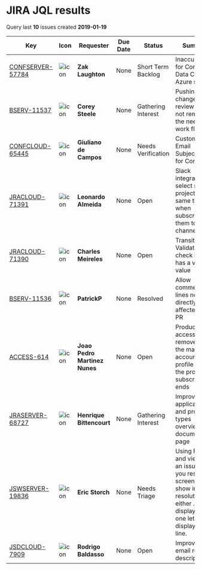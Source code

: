 # JIRA JQL results 
 Query last **10** issues created **2019-01-19** 
 
| Key | Icon | Requester | Due Date | Status | Summary | 
| --- | --- | ---| --- | --- | --- | 
| [CONFSERVER-57784](https://jira.atlassian.com/browse/CONFSERVER-57784) | ![icon](https://jira.atlassian.com/secure/viewavatar?size=xsmall&avatarId=51493&avatarType=issuetype "Bug") | **Zak Laughton**| None | Short Term Backlog | Inaccurate link for Confluence Data Center Azure setup |
| [BSERV-11537](https://jira.atlassian.com/browse/BSERV-11537) | ![icon](https://jira.atlassian.com/secure/viewavatar?size=xsmall&avatarId=51505&avatarType=issuetype "Suggestion") | **Corey Steele**| None | Gathering Interest | Pushing changes to a review should not remove the needs work flag |
| [CONFCLOUD-65445](https://jira.atlassian.com/browse/CONFCLOUD-65445) | ![icon](https://jira.atlassian.com/secure/viewavatar?size=xsmall&avatarId=51505&avatarType=issuetype "Suggestion") | **Giuliano de Campos**| None | Needs Verification | Customize Email Subject/Prefix for Confluence |
| [JRACLOUD-71391](https://jira.atlassian.com/browse/JRACLOUD-71391) | ![icon](https://jira.atlassian.com/secure/viewavatar?size=xsmall&avatarId=51505&avatarType=issuetype "Suggestion") | **Leonardo Almeida**| None | Open | Slack integration: select multiple projects at the same time when subscribing them to channels |
| [JRACLOUD-71390](https://jira.atlassian.com/browse/JRACLOUD-71390) | ![icon](https://jira.atlassian.com/secure/viewavatar?size=xsmall&avatarId=51505&avatarType=issuetype "Suggestion") | **Charles Meireles**| None | Open | Transition Validator to check if a field has a valid value |
| [BSERV-11536](https://jira.atlassian.com/browse/BSERV-11536) | ![icon](https://jira.atlassian.com/secure/viewavatar?size=xsmall&avatarId=51505&avatarType=issuetype "Suggestion") | **PatrickP**| None | Resolved | Allow comments on lines not directly affected by a PR |
| [ACCESS-614](https://jira.atlassian.com/browse/ACCESS-614) | ![icon](https://jira.atlassian.com/secure/viewavatar?size=xsmall&avatarId=51493&avatarType=issuetype "Bug") | **Joao Pedro Martinez Nunes**| None | Open | Product access is not removed from the managed accounts' profile after the product subscription ends |
| [JRASERVER-68727](https://jira.atlassian.com/browse/JRASERVER-68727) | ![icon](https://jira.atlassian.com/secure/viewavatar?size=xsmall&avatarId=51505&avatarType=issuetype "Suggestion") | **Henrique Bittencourt**| None | Gathering Interest | Improve Jira applications and project types overview documentation page |
| [JSWSERVER-19836](https://jira.atlassian.com/browse/JSWSERVER-19836) | ![icon](https://jira.atlassian.com/secure/viewavatar?size=xsmall&avatarId=51493&avatarType=issuetype "Bug") | **Eric Storch**| None | Needs Triage | Using FireFox and viewing an issue when you resize the screen or show in high resolution either ... is displayed or one leter is displayed per line. |
| [JSDCLOUD-7909](https://jira.atlassian.com/browse/JSDCLOUD-7909) | ![icon](https://jira.atlassian.com/secure/viewavatar?size=xsmall&avatarId=51505&avatarType=issuetype "Suggestion") | **Rodrigo Baldasso**| None | Open | Improve the email request description |
